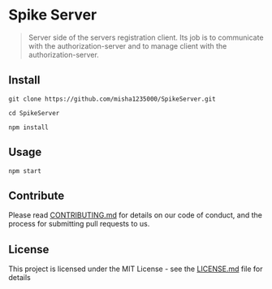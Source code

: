 # Spike Server
> Server side of the servers registration client.
> Its job is to communicate with the authorization-server and to manage client with the authorization-server.

## Install

```
git clone https://github.com/misha1235000/SpikeServer.git

cd SpikeServer

npm install
```

## Usage

```
npm start
```

## Contribute

Please read [CONTRIBUTING.md](CONTRIBUTING.md) for details on our code of conduct, and the process for submitting pull requests to us.

## License


This project is licensed under the MIT License - see the [LICENSE.md](LICENSE.md) file for details
